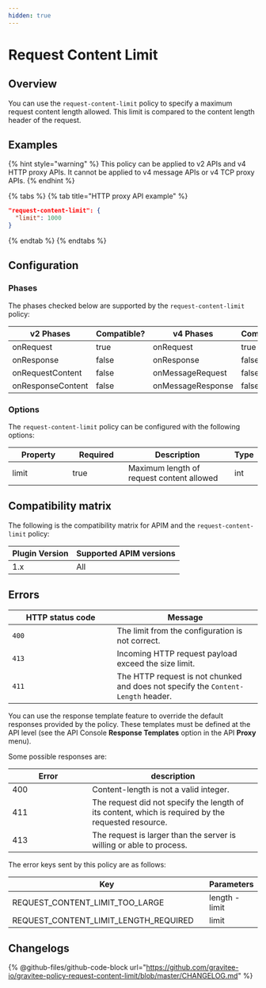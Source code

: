 ```yaml
---
hidden: true
---
```


# Request Content Limit

## Overview

You can use the `request-content-limit` policy to specify a maximum request content length allowed. This limit is compared to the content length header of the request.

## Examples

{% hint style="warning" %}
This policy can be applied to v2 APIs and v4 HTTP proxy APIs. It cannot be applied to v4 message APIs or v4 TCP proxy APIs.
{% endhint %}

{% tabs %}
{% tab title="HTTP proxy API example" %}
```json
"request-content-limit": {
  "limit": 1000
}
```
{% endtab %}
{% endtabs %}

## Configuration

### Phases

The phases checked below are supported by the `request-content-limit` policy:

<table data-full-width="false"><thead><tr><th width="209">v2 Phases</th><th width="129" data-type="checkbox">Compatible?</th><th width="196.41136671177264">v4 Phases</th><th data-type="checkbox">Compatible?</th></tr></thead><tbody><tr><td>onRequest</td><td>true</td><td>onRequest</td><td>true</td></tr><tr><td>onResponse</td><td>false</td><td>onResponse</td><td>false</td></tr><tr><td>onRequestContent</td><td>false</td><td>onMessageRequest</td><td>false</td></tr><tr><td>onResponseContent</td><td>false</td><td>onMessageResponse</td><td>false</td></tr></tbody></table>

### Options

The `request-content-limit` policy can be configured with the following options:

<table><thead><tr><th width="119">Property</th><th width="106" data-type="checkbox">Required</th><th width="237">Description</th><th>Type</th></tr></thead><tbody><tr><td>limit</td><td>true</td><td>Maximum length of request content allowed</td><td>int</td></tr></tbody></table>

## Compatibility matrix

The following is the compatibility matrix for APIM and the `request-content-limit` policy:

<table data-full-width="false"><thead><tr><th>Plugin Version</th><th>Supported APIM versions</th></tr></thead><tbody><tr><td>1.x</td><td>All</td></tr></tbody></table>

## Errors

<table><thead><tr><th width="195.5">HTTP status code</th><th>Message</th></tr></thead><tbody><tr><td><code>400</code></td><td>The limit from the configuration is not correct.</td></tr><tr><td><code>413</code></td><td>Incoming HTTP request payload exceed the size limit.</td></tr><tr><td><code>411</code></td><td>The HTTP request is not chunked and does not specify the <code>Content-Length</code> header.</td></tr></tbody></table>

You can use the response template feature to override the default responses provided by the policy. These templates must be defined at the API level (see the API Console **Response Templates** option in the API **Proxy** menu).

Some possible responses are:

<table><thead><tr><th width="145.5">Error</th><th>description</th></tr></thead><tbody><tr><td>400</td><td>Content-length is not a valid integer.</td></tr><tr><td>411</td><td>The request did not specify the length of its content, which is required by the requested resource.</td></tr><tr><td>413</td><td>The request is larger than the server is willing or able to process.</td></tr></tbody></table>

The error keys sent by this policy are as follows:

<table><thead><tr><th width="424.5">Key</th><th>Parameters</th></tr></thead><tbody><tr><td>REQUEST_CONTENT_LIMIT_TOO_LARGE</td><td>length - limit</td></tr><tr><td>REQUEST_CONTENT_LIMIT_LENGTH_REQUIRED</td><td>limit</td></tr></tbody></table>

## Changelogs

{% @github-files/github-code-block url="https://github.com/gravitee-io/gravitee-policy-request-content-limit/blob/master/CHANGELOG.md" %}
